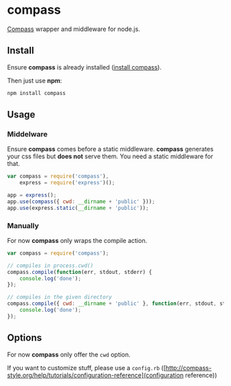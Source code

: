 # compass

[Compass](http://compass-style.org) wrapper and middleware for node.js.

## Install

Ensure **compass** is already installed ([install compass](http://compass-style.org/install)).

Then just use **npm**:

```javascript
npm install compass
```

## Usage

### Middelware

Ensure **compass** comes before a static middleware. **compass** generates your css files but **does not** serve them. You need a static middleware for that.

```javascript
var compass = require('compass'),
    express = require('express')();

app = express();
app.use(compass({ cwd: __dirname + 'public' }));
app.use(express.static(__dirname + 'public'));
```

### Manually

For now **compass** only wraps the compile action.

```javascript
var compass = require('compass');

// compiles in process.cwd()
compass.compile(function(err, stdout, stderr) {
    console.log('done');
});

// compiles in the given directory
compass.compile({ cwd: __dirname + 'public' }, function(err, stdout, stderr) {
    console.log('done');
});
```

## Options

For now **compass** only offer the `cwd` option.

If you want to customize stuff, please use a `config.rb` ([http://compass-style.org/help/tutorials/configuration-reference](configuration reference))
